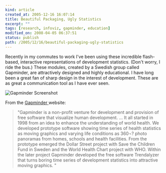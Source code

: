 ```yaml
---
kind: article
created_at: 2005-12-16 16:07:14
title: Beautiful Packaging, Ugly Statistics
excerpt: ""
tags: [research, infoviz, gapminder, education]
modified_on: 2008-04-05 06:37:51
status: publish 
path: /2005/12/16/beautiful-packaging-ugly-statistics
---
```


Recently in my commutes to work I've been using these incredible flash-based, interactive representations of development statistics. (Don't worry, I ride the bus.) These modules, created by a Swedish group called Gapminder, are attractively designed and highly educational.  I have long been a great fan of sharp design in the interest of development. These are as great a communication tool as I have ever seen. 

<img class="left" src='/static/images/Noname.jpg' alt='Gapminder Screenshot' >

From the <a href="http://www.gapminder.org/">Gapminder </a>website:

<blockquote class="large">"Gapminder is a non-profit venture for development and provision of free software that visualize human development. ... It all started in 1998 from an idea to enhance the understanding of world health. We developed prototype software showing time series of health statistics as moving graphics and varying life conditions as 360¬? photo panoramas from homes, schools and health facilities. From the prototype emerged the Dollar Street project with Save the Children Fund in Sweden and the World Health Chart project with WHO. Within the later project Gapminder developed the free software Trendalyzer that turns boring time series of development statistics into attractive moving graphics. "</blockquote>

